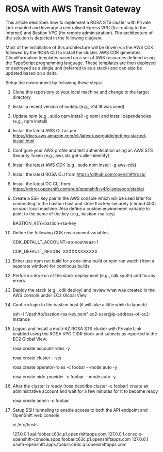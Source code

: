 # ROSA with AWS Transit Gateway

This article describes how to implement a ROSA STS cluster with Private Link enabled and leverage a centralised Egress VPC (for routing to the Internet) and Bastion VPC (for remote administration). The architecture of the solution is depicted in the following diagram.


Most of the installation of this architecture will be driven via the AWS CDK followed by the ROSA CLI to install the cluster. AWS CDK generates CloudFormation templates based on a set of AWS resources defined using the TypeScript programming language. These templates are then deployed or destroyed as a single unit (referred to as a stack) and can also be updated based on a delta. 

Setup the environment by following these steps:

1. Clone this repository to your local machine and change to the target directory
2. Install a recent version of nodejs (e.g., v14.18 was used)
3. Update npm (e.g., sudo npm install -g npm) and install dependencies (e.g., npm install)
4. Install the latest AWS CLI as per https://docs.aws.amazon.com/cli/latest/userguide/getting-started-install.html 
5. Configure your AWS profile and test authentication using an AWS STS Security Token (e.g., aws sts get-caller-identity) 
6. Install the latest AWS CDK (e.g., sudo npm install -g aws-cdk)
7. Install the latest ROSA CLI from https://github.com/openshift/rosa/
8. Install the latest OC CLI from https://mirror.openshift.com/pub/openshift-v4/clients/ocp/stable/
9. Create a SSH key pair in the AWS console which will be used later for connecting to the bastion host and store this key securely (chmod 400) on your local machine. Also define a custom environment variable to point to the name of the key (e.g., bastion-rsa-key)

	BASTION_KEY=bastion-rsa-key

10. Define the following CDK environment variables

	CDK_DEFAULT_ACCOUNT=ap-southeast-1
	
	CDK_DEFAULT_REGION=XXXXXXXXXXXX

11. Either use npm run build for a one-time build or npm run watch (from a separate window) for continous builds
12. Perform a dry-run of the stack deployment (e.g., cdk synth) and fix any errors
13. Deploy the stack (e.g., cdk deploy) and review what was created in the AWS console under EC2 Global View
14. Confirm login to the bastion host (it will take a little while to launch)

	ssh -i "/path/to/bastion-rsa-key.pem" ec2-user@ip-address-of-ec2-instance

15. Logout and install a multi-AZ ROSA STS cluster with Private Link enabled using the ROSA VPC CIDR block and subnets as reported in the EC2 Global View. 

	rosa create account-roles -y
	
	rosa create cluster --sts
	
	rosa create operator-roles -c foobar --mode auto -y
	
	rosa create oidc-provider -c foobar --mode auto -y
	
16. After the cluster is ready (rosa describe cluster -c foobar) create an administrative account and wait for a few minutes for it to become ready

	rosa create admin -c foobar
	
17. Setup SSH tunneling to enable access to both the API endpoint and OpenShift web console

	vi /etc/hosts
	
	127.0.0.1   api.foobar.c63c.p1.openshiftapps.com
	127.0.0.1   console-openshift-console.apps.foobar.c63c.p1.openshiftapps.com
	127.0.0.1   oauth-openshift.apps.foobar.c63c.p1.openshiftapps.com





 



